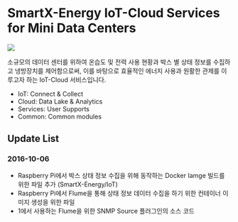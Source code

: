 # SmartX-Energy IoT-Cloud Services for Mini Data Centers

![](https://raw.githubusercontent.com/SmartX-Labs/SmartX-Energy/master/4.Common/Images/Service%20Scenario.png)

소규모의 데이터 센터를 위하여 온습도 및 전력 사용 현황과 박스 별 상태 정보를 수집하고 냉방장치를 제어함으로써,
이를 바탕으로 효율적인 에너지 사용과 원활한 관제를 이루고자 하는 IoT-Cloud 서비스입니다.

 * IoT: Connect & Collect
 * Cloud: Data Lake & Analytics
 * Services: User Supports
 * Common: Common modules


## Update List
### 2016-10-06
  * Raspberry Pi에서 박스 상태 정보 수집을 위해 동작하는 Docker Iamge 빌드를 위한 파일 추가 (SmartX-Energy/IoT)
   * Raspberry Pi에서 Flume을 통해 상태 정보 데이터 수집을 하기 위한 컨테이너 이미지 생성을 위한 파일
   * 1에서 사용하는 Flume을 위한 SNMP Source 플러그인의 소스 코드


